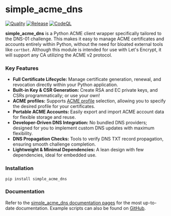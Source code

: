 # simple_acme_dns

[![Quality](https://github.com/jaredhendrickson13/simple_acme_dns/actions/workflows/quality.yml/badge.svg)](https://github.com/jaredhendrickson13/simple_acme_dns/actions/workflows/quality.yml)
[![Release](https://github.com/jaredhendrickson13/simple_acme_dns/actions/workflows/release.yml/badge.svg)](https://github.com/jaredhendrickson13/simple_acme_dns/actions/workflows/release.yml)
[![CodeQL](https://github.com/jaredhendrickson13/simple_acme_dns/actions/workflows/codeql.yml/badge.svg)](https://github.com/jaredhendrickson13/simple_acme_dns/actions/workflows/codeql.yml)

**simple_acme_dns** is a Python ACME client wrapper specifically tailored to the DNS-01 challenge. This makes it easy to manage ACME 
certificates and accounts entirely within Python, without the need for bloated external tools like `certbot`. Although this module is intended for use
with Let's Encrypt, it will support any CA utilizing the ACME v2 protocol.

### Key Features

- **Full Certificate Lifecycle:** Manage certificate generation, renewal, and revocation directly within your Python application.
- **Built-in Key & CSR Generation:** Create RSA and EC private keys, and CSRs programmatically; or use your own!
- **ACME profiles:** Supports [ACME profile](https://letsencrypt.org/docs/profiles/) selection, allowing you to specify the desired profile for your certificates. 
- **Portable ACME Accounts:** Easily export and import ACME account data for flexible storage and reuse.
- **Developer-Driven DNS Integration:** No bundled DNS providers; designed for you to implement custom DNS updates with maximum flexibility.
- **DNS Propagation Checks:** Tools to verify DNS TXT record propagation, ensuring smooth challenge completion.
- **Lightweight & Minimal Dependencies:** A lean design with few dependencies, ideal for embedded use.

### Installation
```commandline
pip install simple_acme_dns
```

### Documentation
Refer to the [simple_acme_dns documentation pages](https://jaredhendrickson13.github.io/simple_acme_dns/) for the most 
up-to-date documentation. Example scripts can also be found on 
[GitHub](https://github.com/jaredhendrickson13/simple_acme_dns/tree/master/examples).
